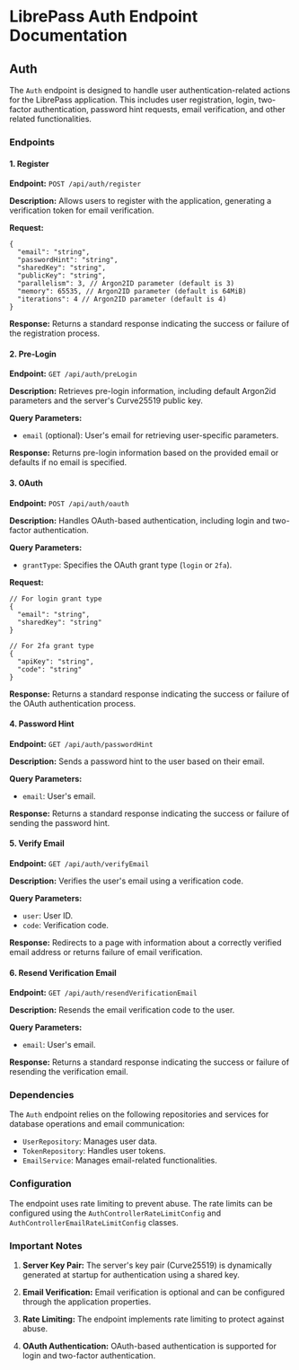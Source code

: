 # LibrePass Auth Endpoint Documentation

## Auth

The `Auth` endpoint is designed to handle user authentication-related actions for the LibrePass application. This includes user registration, login, two-factor authentication, password hint requests, email verification, and other related functionalities.

### Endpoints

#### 1. Register

**Endpoint:** `POST /api/auth/register`

**Description:** Allows users to register with the application, generating a verification token for email verification.

**Request:**

```jsonc 
{
  "email": "string",
  "passwordHint": "string",
  "sharedKey": "string",
  "publicKey": "string",
  "parallelism": 3, // Argon2ID parameter (default is 3)
  "memory": 65535, // Argon2ID parameter (default is 64MiB)
  "iterations": 4 // Argon2ID parameter (default is 4)
}
```

**Response:** Returns a standard response indicating the success or failure of the registration process.

#### 2. Pre-Login

**Endpoint:** `GET /api/auth/preLogin`

**Description:** Retrieves pre-login information, including default Argon2id parameters and the server's Curve25519 public key.

**Query Parameters:**

- `email` (optional): User's email for retrieving user-specific parameters.

**Response:** Returns pre-login information based on the provided email or defaults if no email is specified.

#### 3. OAuth

**Endpoint:** `POST /api/auth/oauth`

**Description:** Handles OAuth-based authentication, including login and two-factor authentication.

**Query Parameters:**

- `grantType`: Specifies the OAuth grant type (`login` or `2fa`).
  
**Request:**

```jsonc
// For login grant type
{
  "email": "string",
  "sharedKey": "string"
}

// For 2fa grant type
{
  "apiKey": "string",
  "code": "string"
}
```

**Response:** Returns a standard response indicating the success or failure of the OAuth authentication process.

#### 4. Password Hint

**Endpoint:** `GET /api/auth/passwordHint`

**Description:** Sends a password hint to the user based on their email.

**Query Parameters:**

- `email`: User's email.

**Response:** Returns a standard response indicating the success or failure of sending the password hint.

#### 5. Verify Email

**Endpoint:** `GET /api/auth/verifyEmail`

**Description:** Verifies the user's email using a verification code.

**Query Parameters:**

- `user`: User ID.
- `code`: Verification code.

**Response:** Redirects to a page with information about a correctly verified email address or returns failure of email verification.

#### 6. Resend Verification Email

**Endpoint:** `GET /api/auth/resendVerificationEmail`

**Description:** Resends the email verification code to the user.

**Query Parameters:**

- `email`: User's email.

**Response:** Returns a standard response indicating the success or failure of resending the verification email.

### Dependencies

The `Auth` endpoint relies on the following repositories and services for database operations and email communication:

- `UserRepository`: Manages user data.
- `TokenRepository`: Handles user tokens.
- `EmailService`: Manages email-related functionalities.

### Configuration

The endpoint uses rate limiting to prevent abuse. The rate limits can be configured using the `AuthControllerRateLimitConfig` and `AuthControllerEmailRateLimitConfig` classes.

### Important Notes

1. **Server Key Pair:** The server's key pair (Curve25519) is dynamically generated at startup for authentication using a shared key.

2. **Email Verification:** Email verification is optional and can be configured through the application properties.

3. **Rate Limiting:** The endpoint implements rate limiting to protect against abuse.

4. **OAuth Authentication:** OAuth-based authentication is supported for login and two-factor authentication.
